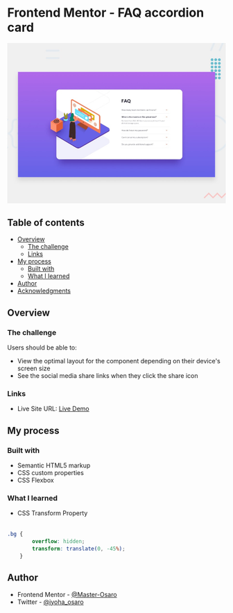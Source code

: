 # Frontend Mentor - FAQ accordion card

![Design preview for the FAQ accordion card coding challenge](./design/desktop-preview.jpg)

## Table of contents

- [Overview](#overview)
  - [The challenge](#the-challenge)
  - [Links](#links)
- [My process](#my-process)
  - [Built with](#built-with)
  - [What I learned](#what-i-learned)
- [Author](#author)
- [Acknowledgments](#acknowledgments)


## Overview

### The challenge

Users should be able to:

- View the optimal layout for the component depending on their device's screen size
- See the social media share links when they click the share icon


### Links

- Live Site URL: [Live Demo](https://faq-accordion-card-o.netlify.app/)

## My process

### Built with

- Semantic HTML5 markup
- CSS custom properties
- CSS Flexbox


### What I learned

- CSS Transform Property

```css

.bg {
        overflow: hidden;
        transform: translate(0, -45%);
    }
```


## Author
- Frontend Mentor - [@Master-Osaro](https://www.frontendmentor.io/profile/yourusername)
- Twitter - [@iyoha_osaro](https://www.twitter.com/yourusername)
